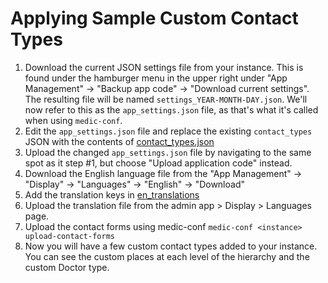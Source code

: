 # Applying Sample Custom Contact Types


1. Download the current JSON settings file from your instance.  This is found under the hamburger menu in the upper right under "App Management" -> "Backup app code" -> "Download current settings".  The resulting file will be named `settings_YEAR-MONTH-DAY.json`. We'll now refer to this as the `app_settings.json` file, as that's what it's called when using `medic-conf`. 
1. Edit the `app_settings.json` file and replace the existing `contact_types` JSON with the contents of [contact_types.json](contact_types.json)
1. Upload the changed  `app_settings.json` file by navigating to the same spot as it step #1, but choose "Upload application code" instead. 
1. Download the English language file from the "App Management" -> "Display" -> "Languages" -> "English" -> "Download"
1. Add the translation keys in [en_translations](en_translations.properties)
1. Upload the translation file from the admin app > Display > Languages page.
1. Upload the contact forms using medic-conf `medic-conf <instance> upload-contact-forms`
1. Now you will have a few custom contact types added to your instance. You can see the custom places at each level of the hierarchy
and the custom Doctor type. 
